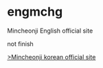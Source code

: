 # engmchg
Mincheonji English official site

not finish

<a href="https://00096.github.io/mchg.html">>Mincheonji korean official site</a>
